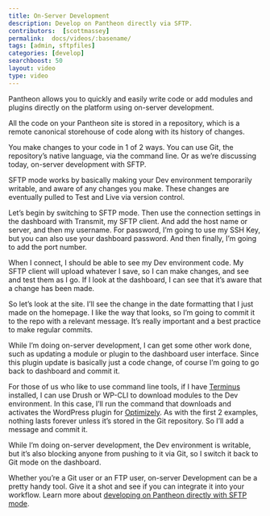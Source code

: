 ```yaml
---
title: On-Server Development
description: Develop on Pantheon directly via SFTP.
contributors:  [scottmassey]
permalink:  docs/videos/:basename/
tags: [admin, sftpfiles]
categories: [develop]
searchboost: 50
layout: video
type: video
---
```


<Youtube src="ktesh9SiHfc" title="On Server Development" />

Pantheon allows you to quickly and easily write code or add modules and plugins directly on the platform using on-server development.

All the code on your Pantheon site is stored in a repository, which is a remote canonical storehouse of code along with its history of changes.

You make changes to your code in 1 of 2 ways. You can use Git, the repository’s native language, via the command line. Or as we’re discussing today, on-server development with SFTP.

SFTP mode works by basically making your Dev environment temporarily writable, and aware of any changes you make. These changes are eventually pulled to Test and Live via version control.


Let’s begin by switching to SFTP mode. Then use the connection settings in the dashboard with Transmit, my SFTP client. And add the host name or server, and then my username. For password, I’m going to use my SSH Key, but you can also use your dashboard password. And then finally, I’m going to add the port number.

When I connect, I should be able to see my Dev environment code. My SFTP client will upload whatever I save, so I can make changes, and see and test them as I go. If I look at the dashboard, I can see that it’s aware that a change has been made.


So let’s look at the site. I’ll see the change in the date formatting that I just made on the homepage. I like the way that looks, so I’m going to commit it to the repo with a relevant message. It’s really important and a best practice to make regular commits.


While I’m doing on-server development, I can get some other work done, such as updating a module or plugin to the dashboard user interface. Since this plugin update is basically just a code change, of course I’m going to go back to dashboard and commit it.


For those of us who like to use command line tools, if I have [Terminus](/terminus) installed, I can use Drush or WP-CLI to download modules to the Dev environment. In this case, I’ll run the command that downloads and activates the WordPress plugin for [Optimizely](https://wordpress.org/plugins/optimizely/). As with the first 2 examples, nothing lasts forever unless it’s stored in the Git repository. So I’ll add a message and commit it.


While I’m doing on-server development, the Dev environment is writable, but it’s also blocking anyone from pushing to it via Git, so I switch it back to Git mode on the dashboard.

Whether you’re a Git user or an FTP user, on-server Development can be a pretty handy tool. Give it a shot and see if you can integrate it into your workflow. Learn more about [developing on Pantheon directly with SFTP mode](/sftp).
